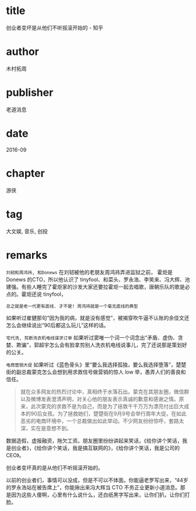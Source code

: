 # title
创业者变坏是从他们不听摇滚开始的 - 知乎

# author
木村拓周

# publisher
老道消息

# date
2016-09

# chapter
游侠

# tag
大文娱, 音乐, 创投

# remarks
`刘韧和周鸿祎, 和Donews`
在刘韧被他的老朋友周鸿祎弄进监狱之前， 霍炬是 Donews 的CTO，所以他认识了 tinyfool、和菜头、罗永浩、李笑来、冯大辉、池建强。有些人睡完了霍炬家的沙发大家还要拉霍炬一起去唱歌，唐朝乐队的歌是必点的。霍炬还说 tinyfool，

`总之就是老一代更有底线. 才不是! 周鸿祎就是一个毫无底线的典型`

如果听过崔健那句“因为我的病，就是没有感觉”，被揭穿吹牛逼不认账的余佳文还怎么会继续说出“90后都这么玩儿”这样的话。

`宅代洗, 剪断洗衣机电线谋求订单`
如果听过窦唯一个词一个词念出“矛盾、虚伪、贪婪、欺骗”，郭超宇怎么会有脸拿剪别人洗衣机电线说事儿，完了还说那是策划好的公关。

`电商营销大促`
如果听过《蓝色骨头》里“要么我选择孤独，要么我选择堕落”，楚楚街的副总裁蒙克怎么会想到用求救信号做营销的惊人 low 举，愚弄人们的善良和信任。

> 就在众多网友的热烈讨论中，真相终于水落石出。蒙克在其朋友圈，微信群以及微博发表澄清声明，对关心他的朋友表示真诚的歉意和感谢之情。原来，此次蒙克的求救不是为自己，而是为了拯救千千万万为漂亮付出巨大成本的90后女孩。为了拯救她们，楚楚街在9月9号会举行周年大促。在如此恶劣的电商环境中，一个总裁做出如此举动。不少网友纷纷惊呼，套路太深，实在是意想不到。

数据造假，虚报融资，拖欠工资。朋友圈里纷纷讲起来笑话，《给你讲个笑话，我是创业者》，《给你讲个笑话，我是搞互联网的》，《给你讲个笑话，我是公司的 CEO》。

创业者变坏真的是从他们不听摇滚开始的。

以前的创业者们，事情可以没成，但是不可以不体面。你能逼老罗写出来，“44岁的罗永浩站在被告席上”，你能揪出来冯大辉当 CTO 不务正业更新小道消息。那是因为这些人傻啊，心里有什么说什么，还白纸黑字写出来，让你们扒，让你们打脸。